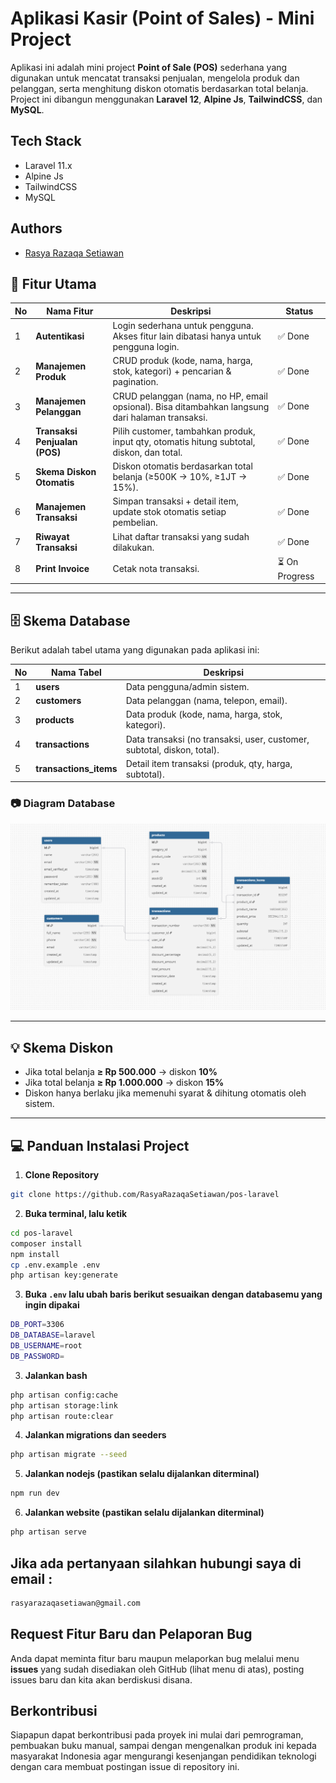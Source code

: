 # Aplikasi Kasir (Point of Sales) - Mini Project

Aplikasi ini adalah mini project **Point of Sale (POS)** sederhana yang digunakan untuk mencatat transaksi penjualan, mengelola produk dan pelanggan, serta menghitung diskon otomatis berdasarkan total belanja.  
Project ini dibangun menggunakan **Laravel 12**, **Alpine Js**, **TailwindCSS**, dan **MySQL**.

## Tech Stack

- Laravel 11.x
- Alpine Js
- TailwindCSS
- MySQL

## Authors

- [Rasya Razaqa Setiawan](https://www.github.com/RasyaRazaqaSetiawan)

## 📌 Fitur Utama

| No | Nama Fitur                 | Deskripsi                                                                                     | Status       |
|----|-----------------------------|-----------------------------------------------------------------------------------------------|--------------|
| 1  | **Autentikasi**             | Login sederhana untuk pengguna. Akses fitur lain dibatasi hanya untuk pengguna login.         | ✅ Done      |
| 2  | **Manajemen Produk**        | CRUD produk (kode, nama, harga, stok, kategori) + pencarian & pagination.                     | ✅ Done      |
| 3  | **Manajemen Pelanggan**     | CRUD pelanggan (nama, no HP, email opsional). Bisa ditambahkan langsung dari halaman transaksi.| ✅ Done      |
| 4  | **Transaksi Penjualan (POS)** | Pilih customer, tambahkan produk, input qty, otomatis hitung subtotal, diskon, dan total.    | ✅ Done      |
| 5  | **Skema Diskon Otomatis**   | Diskon otomatis berdasarkan total belanja (≥500K → 10%, ≥1JT → 15%).                          | ✅ Done      |
| 6  | **Manajemen Transaksi**     | Simpan transaksi + detail item, update stok otomatis setiap pembelian.                        | ✅ Done      |
| 7  | **Riwayat Transaksi**       | Lihat daftar transaksi yang sudah dilakukan.                                                  | ✅ Done      |
| 8  | **Print Invoice**           | Cetak nota transaksi.                                                                         | ⏳ On Progress |

---

## 🗄️ Skema Database

Berikut adalah tabel utama yang digunakan pada aplikasi ini:

| No | Nama Tabel            | Deskripsi                                                                 |
|----|-----------------------|---------------------------------------------------------------------------|
| 1  | **users**             | Data pengguna/admin sistem.                                               |
| 2  | **customers**         | Data pelanggan (nama, telepon, email).                                    |
| 3  | **products**          | Data produk (kode, nama, harga, stok, kategori).                          |
| 4  | **transactions**      | Data transaksi (no transaksi, user, customer, subtotal, diskon, total).   |
| 5  | **transactions_items**| Detail item transaksi (produk, qty, harga, subtotal).                     |

### 📷 Diagram Database
![Database Schema](https://github.com/RasyaRazaqaSetiawan/pos-laravel-react/blob/c823c3c8b61748306393b3ab2db2fab5d22a66b9/skema-pos.png)

---

## 💡 Skema Diskon

- Jika total belanja **≥ Rp 500.000** → diskon **10%**  
- Jika total belanja **≥ Rp 1.000.000** → diskon **15%**  
- Diskon hanya berlaku jika memenuhi syarat & dihitung otomatis oleh sistem.  

------------
## 💻 Panduan Instalasi Project

1. **Clone Repository**
```bash
git clone https://github.com/RasyaRazaqaSetiawan/pos-laravel 
```

2. **Buka terminal, lalu ketik**
```bash
cd pos-laravel
composer install
npm install
cp .env.example .env
php artisan key:generate
```

3. **Buka ```.env``` lalu ubah baris berikut sesuaikan dengan databasemu yang ingin dipakai**
```bash
DB_PORT=3306
DB_DATABASE=laravel
DB_USERNAME=root
DB_PASSWORD=
```

3. **Jalankan bash**
```bash
php artisan config:cache
php artisan storage:link
php artisan route:clear
```

4. **Jalankan migrations dan seeders**
```bash
php artisan migrate --seed
```

5. **Jalankan nodejs (pastikan selalu dijalankan diterminal)**
```bash
npm run dev
```

6. **Jalankan website (pastikan selalu dijalankan diterminal)**
```bash
php artisan serve
```

## Jika ada pertanyaan silahkan hubungi saya di email :

```bash
rasyarazaqasetiawan@gmail.com
```

## Request Fitur Baru dan Pelaporan Bug

Anda dapat meminta fitur baru maupun melaporkan bug melalui menu **issues** yang sudah disediakan oleh GitHub (lihat menu di atas), posting issues baru dan kita akan berdiskusi disana.

## Berkontribusi

Siapapun dapat berkontribusi pada proyek ini mulai dari pemrograman, pembuakan buku manual, sampai dengan mengenalkan produk ini kepada masyarakat Indonesia agar mengurangi kesenjangan pendidikan teknologi dengan cara membuat postingan issue di repository ini.
